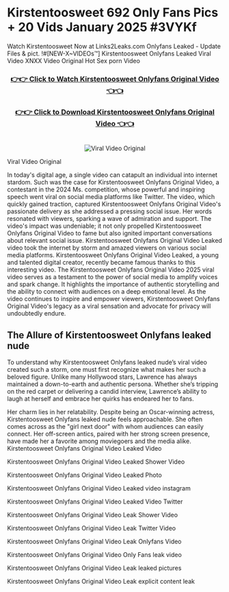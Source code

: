 # Kirstentoosweet 692  Only Fans Pics + 20 Vids January 2025 #3VYKf

Watch Kirstentoosweet Now at Links2Leaks.com Onlyfans Leaked - Update Files & pict. !#[NEW-X~VIDEOs™] Kirstentoosweet Onlyfans Leaked Viral Video XNXX Video Original Hot Sex porn Video
<br>
<div align="center">
<h3><a href="https://links2leaks.com/kirstentoosweet" rel="nofollow">👉👉 Click to Watch Kirstentoosweet Onlyfans Original Video 👈👈</a></h3>
<h3><a href="https://links2leaks.com/kirstentoosweet" rel="nofollow">👉👉 Click to Download Kirstentoosweet Onlyfans Original Video 👈👈</a></h3>
<br>
<a href="https://links2leaks.com/kirstentoosweet" rel="nofollow"><img src="https://i.ibb.co/Gkj2r4b/banner.png" alt="Viral Video Original" style="max-width: 100%; display: inline-block;" data-target="animated-image.originalImage"></a>
</div>

Viral Video Original

In today's digital age, a single video can catapult an individual into internet stardom. Such was the case for Kirstentoosweet Onlyfans Original Video, a contestant in the 2024 Ms. competition, whose powerful and inspiring speech went viral on social media platforms like Twitter.
The video, which quickly gained traction, captured Kirstentoosweet Onlyfans Original Video's passionate delivery as she addressed a pressing social issue. Her words resonated with viewers, sparking a wave of admiration and support. The video's impact was undeniable; it not only propelled Kirstentoosweet Onlyfans Original Video to fame but also ignited important conversations about relevant social issue.
Kirstentoosweet Onlyfans Original Video Leaked video took the internet by storm and amazed viewers on various social media platforms. Kirstentoosweet Onlyfans Original Video Leaked, a young and talented digital creator, recently became famous thanks to this interesting video.
The Kirstentoosweet Onlyfans Original Video 2025 viral video serves as a testament to the power of social media to amplify voices and spark change. It highlights the importance of authentic storytelling and the ability to connect with audiences on a deep emotional level. As the video continues to inspire and empower viewers, Kirstentoosweet Onlyfans Original Video's legacy as a viral sensation and advocate for privacy will undoubtedly endure.

<h2>The Allure of Kirstentoosweet Onlyfans leaked nude</h2>


To understand why Kirstentoosweet Onlyfans leaked nude’s viral video created such a storm, one must first recognize what makes her such a beloved figure. Unlike many Hollywood stars, Lawrence has always maintained a down-to-earth and authentic persona. Whether she’s tripping on the red carpet or delivering a candid interview, Lawrence’s ability to laugh at herself and embrace her quirks has endeared her to fans.

Her charm lies in her relatability. Despite being an Oscar-winning actress, Kirstentoosweet Onlyfans leaked nude feels approachable. She often comes across as the "girl next door" with whom audiences can easily connect. Her off-screen antics, paired with her strong screen presence, have made her a favorite among moviegoers and the media alike.
Kirstentoosweet Onlyfans Original Video Leaked Video

Kirstentoosweet Onlyfans Original Video Leaked Shower Video

Kirstentoosweet Onlyfans Original Video Leaked Photo

Kirstentoosweet Onlyfans Original Video Leaked video instagram

Kirstentoosweet Onlyfans Original Video Leaked Video Twitter

Kirstentoosweet Onlyfans Original Video Leak Shower Video

Kirstentoosweet Onlyfans Original Video Leak Twitter Video

Kirstentoosweet Onlyfans Original Video Leak Onlyfans Video

Kirstentoosweet Onlyfans Original Video Only Fans leak video

Kirstentoosweet Onlyfans Original Video Leak leaked pictures

Kirstentoosweet Onlyfans Original Video Leak explicit content leak